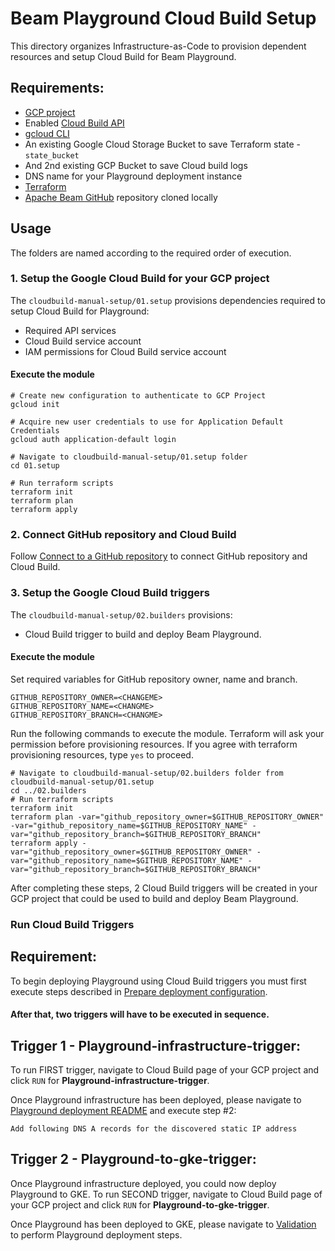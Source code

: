 <!---
    Licensed to the Apache Software Foundation (ASF) under one
    or more contributor license agreements.  See the NOTICE file
    distributed with this work for additional information
    regarding copyright ownership.  The ASF licenses this file
    to you under the Apache License, Version 2.0 (the
    "License"); you may not use this file except in compliance
    with the License.  You may obtain a copy of the License at
      http://www.apache.org/licenses/LICENSE-2.0
    Unless required by applicable law or agreed to in writing,
    software distributed under the License is distributed on an
    "AS IS" BASIS, WITHOUT WARRANTIES OR CONDITIONS OF ANY
    KIND, either express or implied.  See the License for the
    specific language governing permissions and limitations
    under the License.
-->

# Beam Playground Cloud Build Setup

This directory organizes Infrastructure-as-Code to provision dependent resources and setup Cloud Build for Beam Playground.

## Requirements:

- [GCP project](https://cloud.google.com/)
- Enabled [Cloud Build API](https://cloud.google.com/apis/docs/getting-started#enabling_apis)
- [gcloud CLI](https://cloud.google.com/sdk/docs/install-sdk)
- An existing Google Cloud Storage Bucket to save Terraform state - `state_bucket`
- And 2nd existing GCP Bucket to save Cloud build logs 
- DNS name for your Playground deployment instance
- [Terraform](https://www.terraform.io/)
- [Apache Beam GitHub](https://github.com/apache/beam) repository cloned locally

## Usage

The folders are named according to the required order of execution.

### 1. Setup the Google Cloud Build  for your GCP project

The `cloudbuild-manual-setup/01.setup` provisions dependencies required to setup Cloud Build for Playground:
- Required API services
- Cloud Build service account
- IAM permissions for Cloud Build service account

#### Execute the module

```console
# Create new configuration to authenticate to GCP Project
gcloud init

# Acquire new user credentials to use for Application Default Credentials
gcloud auth application-default login

# Navigate to cloudbuild-manual-setup/01.setup folder
cd 01.setup

# Run terraform scripts
terraform init
terraform plan
terraform apply

```
### 2. Connect GitHub repository and Cloud Build
Follow [Connect to a GitHub repository](https://cloud.google.com/build/docs/automating-builds/github/connect-repo-github) to connect GitHub repository and Cloud Build.

### 3. Setup the Google Cloud Build triggers

The `cloudbuild-manual-setup/02.builders` provisions:
- Cloud Build trigger to build and deploy Beam Playground.

#### Execute the module

Set required variables for GitHub repository owner, name and branch.

```
GITHUB_REPOSITORY_OWNER=<CHANGEME>
GITHUB_REPOSITORY_NAME=<CHANGME>
GITHUB_REPOSITORY_BRANCH=<CHANGME>
```
Run the following commands to execute the module. Terraform will ask your permission before provisioning resources. If you agree with terraform provisioning resources, type `yes` to proceed.

```
# Navigate to cloudbuild-manual-setup/02.builders folder from cloudbuild-manual-setup/01.setup
cd ../02.builders
# Run terraform scripts
terraform init
terraform plan -var="github_repository_owner=$GITHUB_REPOSITORY_OWNER" -var="github_repository_name=$GITHUB_REPOSITORY_NAME" -var="github_repository_branch=$GITHUB_REPOSITORY_BRANCH"
terraform apply -var="github_repository_owner=$GITHUB_REPOSITORY_OWNER" -var="github_repository_name=$GITHUB_REPOSITORY_NAME" -var="github_repository_branch=$GITHUB_REPOSITORY_BRANCH"
```

After completing these steps, 2 Cloud Build triggers will be created in your GCP project that could be used to build and deploy Beam Playground.

### Run Cloud Build Triggers

## Requirement:

To begin deploying Playground using Cloud Build triggers you must first execute steps described in
[Prepare deployment configuration](https://github.com/apache/beam/tree/Infra%2Bplayground-in-gke/playground/terraform#prepare-deployment-configuration).

#### After that, two triggers will have to be executed in sequence.

## Trigger 1 - Playground-infrastructure-trigger:

To run FIRST trigger,
navigate to Cloud Build page of your GCP project and click `RUN` for **Playground-infrastructure-trigger**.

Once Playground infrastructure has been deployed, please navigate to
[Playground deployment README](https://github.com/akvelon/beam/tree/Infra%2Bplayground-in-gke/playground/terraform#deploy-playground-infrastructure) and execute step #2:

`Add following DNS A records for the discovered static IP address`

## Trigger 2 - Playground-to-gke-trigger:

Once Playground infrastructure deployed, you could now deploy Playground to GKE.
To run SECOND trigger,
navigate to Cloud Build page of your GCP project and click `RUN` for **Playground-to-gke-trigger**.

Once Playground has been deployed to GKE, please navigate to [Validation](https://github.com/akvelon/beam/tree/Infra%2Bplayground-in-gke/playground/terraform#validate-deployed-playground) to perform Playground deployment steps.